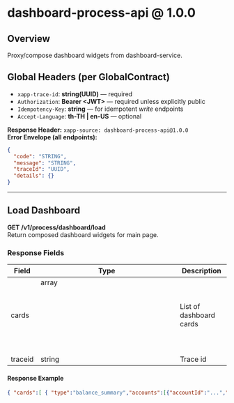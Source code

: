 # dashboard-process-api @ 1.0.0

## Overview
Proxy/compose dashboard widgets from dashboard-service.

## Global Headers (per GlobalContract)
- `xapp-trace-id`: **string(UUID)** — required
- `Authorization`: **Bearer &lt;JWT&gt;** — required unless explicitly public
- `Idempotency-Key`: **string** — for idempotent *write* endpoints
- `Accept-Language`: **th-TH | en-US** — optional

**Response Header:** `xapp-source: dashboard-process-api@1.0.0`  
**Error Envelope (all endpoints):**
```json
{
  "code": "STRING",
  "message": "STRING",
  "traceId": "UUID",
  "details": {}
}
```

---
## Load Dashboard
**GET /v1/process/dashboard/load**  
Return composed dashboard widgets for main page.



### Response Fields
| Field | Type | Description |
|---|---|---|
| cards | array<object> | List of dashboard cards |
| traceid | string | Trace id |

#### Response Example
```json
{ "cards":[ { "type":"balance_summary","accounts":[{"accountId":"...","available":"1000.00","currency":"THB"}] } ], "traceid":"1f3c..." }
```
